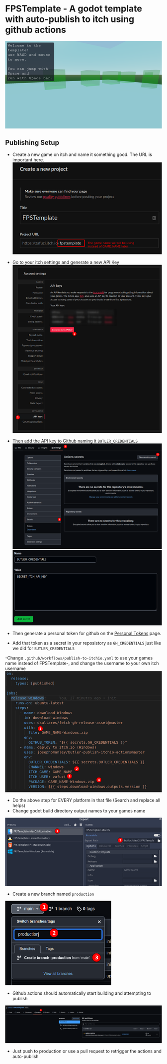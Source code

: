 # FPSTemplate - A godot template with auto-publish to itch using github actions
![Game Screenshot](images/readme_screenshot_001.png?raw=true)

## Publishing Setup

- Create a new game on itch and name it something good. The URL is important here.
![Itch New Project Page](images/readme_screenshot_005.png?raw=true)

- Go to your itch settings and generate a new API Key
![Itch Settings Page](images/readme_screenshot_002.png?raw=true)

- Then add the API key to Github naming it `BUTLER_CREDENTIALS`
![Github Secrets](images/readme_screenshot_003.png?raw=true)
![Github Secrets Page 2](images/readme_screenshot_004.png?raw=true)

- Then generate a personal token for github on the [Personal Tokens](https://github.com/settings/tokens) page.
- Add that token as a secret in your reposistory as `GH_CREDENTIALS` just like we did for `BUTLER_CREDENTIALS`

-Change `.github/workflows/publish-to-itchio.yaml` to use your games name instead of FPSTemplate-<PLATFORM>, and change the username to your own itch username
![YAML](images/readme_screenshot_006.png?raw=true)
- Do the above step for EVERY platform in that file (Search and replace all helps)
- Change godot build directory output names to your games name

![Godot Export Settings](images/readme_screenshot_009.png?raw=true)

- Create a new branch named `production`

![Creating Production Branch](images/readme_screenshot_007.png?raw=true)
- Github actions should automatically start building and attempting to publish

![Github Actions](images/readme_screenshot_008.png?raw=true)

- Just push to production or use a pull request to retrigger the actions and auto-publish